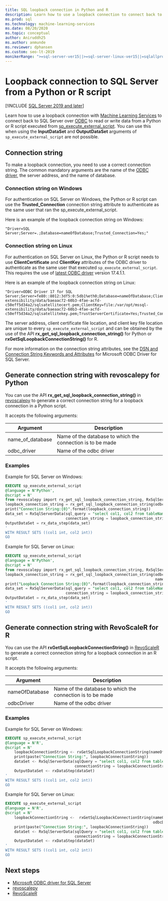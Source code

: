 ```yaml
---
title: SQL loopback connection in Python and R
description: Learn how to use a loopback connection to connect back to SQL Server over ODBC to read or write data from a Python or R script executed from sp_execute_external_script. 
ms.prod: sql
ms.technology: machine-learning-services
ms.date: 08/20/2020
ms.topic: conceptual
author: Aniruddh25
ms.author: anmunde
ms.reviewer: dphansen
ms.custom: seo-lt-2019
monikerRange: ">=sql-server-ver15||>=sql-server-linux-ver15||=sqlallproducts-allversions"
---
```

# Loopback connection to SQL Server from a Python or R script
[!INCLUDE [SQL Server 2019 and later](../../includes/applies-to-version/sqlserver2019.md)]

Learn how to use a loopback connection with [Machine Learning Services](../sql-server-machine-learning-services.md) to connect back to SQL Server over [ODBC](../../connect/odbc/microsoft-odbc-driver-for-sql-server.md) to read or write data from a Python or R script executed from [sp_execute_external_script](../../relational-databases/system-stored-procedures/sp-execute-external-script-transact-sql.md). You can use this when using the **InputDataSet** and **OutputDataSet** arguments of `sp_execute_external_script` are not possible.

## Connection string

To make a loopback connection, you need to use a correct connection string. The common mandatory arguments are the name of the [ODBC driver](../../connect/odbc/microsoft-odbc-driver-for-sql-server.md), the server address, and the name of database.

### Connection string on Windows

For authentication on SQL Server on Windows, the Python or R script can use the **Trusted_Connection** connection string attribute to authenticate as the same user that ran the sp_execute_external_script.

Here is an example of the loopback connection string on Windows:

``` 
"Driver=SQL Server;Server=.;Database=nameOfDatabase;Trusted_Connection=Yes;"
```

### Connection string on Linux

For authentication on SQL Server on Linux, the Python or R script needs to use **ClientCertificate** and **ClientKey** attributes of the ODBC driver to authenticate as the same user that executed `sp_execute_external_script`. This requires the use of [latest ODBC driver](../../connect/odbc/download-odbc-driver-for-sql-server.md) version 17.4.1.1.

Here is an example of the loopback connection string on Linux:

```
"Driver=ODBC Driver 17 for SQL Server;Server=fe80::8012:3df5:0:5db1%eth0;Database=nameOfDatabase;ClientCertificate=file:/var/opt/mssql-extensibility/data/baeaac72-60b3-4fae-acfd-c50eff5d34a2/sqlsatellitecert.pem;ClientKey=file:/var/opt/mssql-extensibility/data/baeaac72-60b3-4fae-acfd-c50eff5d34a2/sqlsatellitekey.pem;TrustServerCertificate=Yes;Trusted_Connection=no;Encrypt=Yes"
```

The server address, client certificate file location, and client key file location are unique to every `sp_execute_external_script` and can be obtained by the use of the API **rx_get_sql_loopback_connection_string()** for Python or **rxGetSqlLoopbackConnectionString()** for R.

For more information on the connection string attributes, see the [DSN and Connection String Keywords and Attributes](../../connect/odbc/dsn-connection-string-attribute.md?view=sql-server-linux-ver15#new-connection-string-keywords-and-connection-attributes) for Microsoft ODBC Driver for SQL Server.

## Generate connection string with revoscalepy for Python

You can use the API **rx_get_sql_loopback_connection_string()** in [revoscalepy](../python/ref-py-revoscalepy.md) to generate a correct connection string for a loopback connection in a Python script.

It accepts the following arguments:

| Argument | Description |
|-|-|
| name_of_database | Name of the database to which the connection is to be made |
| odbc_driver | Name of the odbc driver |

### Examples

Example for SQL Server on Windows:

```sql
EXECUTE sp_execute_external_script
@language = N'Python',
@script = N'
from revoscalepy import rx_get_sql_loopback_connection_string, RxSqlServerData, rx_data_step
loopback_connection_string = rx_get_sql_loopback_connection_string(odbc_driver="SQL Server", name_of_database="DBName")
print("Connection String:{0}".format(loopback_connection_string))
data_set = RxSqlServerData(sql_query = "select col1, col2 from tableName",
                           connection_string = loopback_connection_string)
OutputDataSet = rx_data_step(data_set)
'
WITH RESULT SETS ((col1 int, col2 int))
GO
```

Example for SQL Server on Linux:

```sql
EXECUTE sp_execute_external_script
@language = N'Python',
@script = N'
from revoscalepy import rx_get_sql_loopback_connection_string, RxSqlServerData, rx_data_step
loopback_connection_string = rx_get_sql_loopback_connection_string(odbc_driver="ODBC Driver 17 for SQL Server",
                                                                   name_of_database="DBName")
print("Loopback Connection String:{0}".format(loopback_connection_string))
data_set = RxSqlServerData(sql_query = "select col1, col2 from tableName",
                           connection_string = loopback_connection_string)
OutputDataSet = rx_data_step(data_set)
'
WITH RESULT SETS ((col1 int, col2 int))
GO
```

## Generate connection string with RevoScaleR for R

You can use the API **rxGetSqlLoopbackConnectionString()** in [RevoScaleR](../r/ref-r-revoscaler.md) to generate a correct connection string for a loopback connection in an R script.

It accepts the following arguments:

| Argument | Description |
|-|-|
| nameOfDatabase | Name of the database to which the connection is to be made |
| odbcDriver | Name of the odbc driver |

### Examples

Example for SQL Server on Windows:

```sql
EXECUTE sp_execute_external_script
@language = N'R',
@script = N'
    loopbackConnectionString <- rxGetSqlLoopbackConnectionString(nameOfDatabase="DBName", odbcDriver ="SQL Server")
    print(paste("Connection String:", loopbackConnectionString))
    dataSet <- RxSqlServerData(sqlQuery = "select col1, col2 from tableName",
                               connectionString = loopbackConnectionString)
    OutputDataSet <- rxDataStep(dataSet)
'
WITH RESULT SETS ((col1 int, col2 int))
GO
```

Example for SQL Server on Linux:

```sql
EXECUTE sp_execute_external_script
@language = N'R',
@script = N'
    loopbackConnectionString <-  rxGetSqlLoopbackConnectionString(nameOfDatabase="DBName", 
                                                                  odbcDriver ="ODBC Driver 17 for SQL Server")
    print(paste("Connection String:", loopbackConnectionString))
    dataSet <- RxSqlServerData(sqlQuery = "select col1, col2 from tableName", 
                               connectionString = loopbackConnectionString)
    OutputDataSet <- rxDataStep(dataSet)
'
WITH RESULT SETS ((col1 int, col2 int))
GO
```

## Next steps

+ [Microsoft ODBC driver for SQL Server](../../connect/odbc/microsoft-odbc-driver-for-sql-server.md)
+ [revoscalepy](../python/ref-py-revoscalepy.md)
+ [RevoScaleR](../r/ref-r-revoscaler.md)
